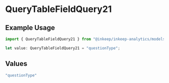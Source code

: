 # QueryTableFieldQuery21

## Example Usage

```typescript
import { QueryTableFieldQuery21 } from "@inkeep/inkeep-analytics/models/operations";

let value: QueryTableFieldQuery21 = "questionType";
```

## Values

```typescript
"questionType"
```